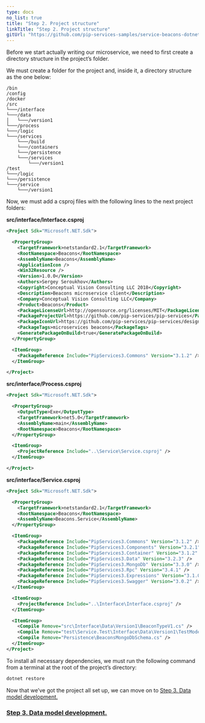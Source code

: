 ```yaml
---
type: docs
no_list: true
title: "Step 2. Project structure"
linkTitle: "Step 2. Project structure" 
gitUrl: "https://github.com/pip-services-samples/service-beacons-dotnet"
---
```


Before we start actually writing our microservice, we need to first create a directory structure in the project’s folder.

We must create a folder for the project and, inside it, a directory structure as the one below:

```
/bin
/config
/docker
/src
└───/interface
└───/data
│   └───/version1
└───/process
└───/logic
└───/services
    └───/build
    └───/containers
    └───/persistence
    └───/services
        └───/version1
/test
└───/logic
└───/persistence
└───/service
    └───/version1

```

Now, we must add a csproj files with the following lines to the next project folders:

**src/interface/Interface.csproj**

```xml
<Project Sdk="Microsoft.NET.Sdk">

  <PropertyGroup>
    <TargetFramework>netstandard2.1</TargetFramework>
    <RootNamespace>Beacons</RootNamespace>
    <AssemblyName>Beacons</AssemblyName>
    <ApplicationIcon />
    <Win32Resource />
    <Version>1.0.0</Version>
    <Authors>Sergey Seroukhov</Authors>
    <Copyright>Conceptual Vision Consulting LLC 2018</Copyright>
    <Description>Beacons microservice client</Description>
    <Company>Conceptual Vision Consulting LLC</Company>
    <Product>Beacons</Product>
    <PackageLicenseUrl>http://opensource.org/licenses/MIT</PackageLicenseUrl>
    <PackageProjectUrl>https://github.com/pip-services/pip-services</PackageProjectUrl>
    <PackageIconUrl>https://github.com/pip-services/pip-services/design/Logo.png</PackageIconUrl>
    <PackageTags>microservices beacons</PackageTags>
    <GeneratePackageOnBuild>true</GeneratePackageOnBuild>
  </PropertyGroup>

  <ItemGroup>
    <PackageReference Include="PipServices3.Commons" Version="3.1.2" />
  </ItemGroup>

</Project>

```

**src/interface/Process.csproj**

```xml
<Project Sdk="Microsoft.NET.Sdk">

  <PropertyGroup>
    <OutputType>Exe</OutputType>
    <TargetFramework>net5.0</TargetFramework>
    <AssemblyName>main</AssemblyName>
    <RootNamespace>Beacons</RootNamespace>
  </PropertyGroup>

  <ItemGroup>
    <ProjectReference Include="..\Service\Service.csproj" />
  </ItemGroup>

</Project>

```

**src/interface/Service.csproj**
```xml
<Project Sdk="Microsoft.NET.Sdk">

  <PropertyGroup>
    <TargetFramework>netstandard2.1</TargetFramework>
    <RootNamespace>Beacons</RootNamespace>
    <AssemblyName>Beacons.Service</AssemblyName>
  </PropertyGroup>

  <ItemGroup>
    <PackageReference Include="PipServices3.Commons" Version="3.1.2" />
    <PackageReference Include="PipServices3.Components" Version="3.2.1" />
    <PackageReference Include="PipServices3.Container" Version="3.1.2" />
    <PackageReference Include="PipServices3.Data" Version="3.2.3" />
    <PackageReference Include="PipServices3.MongoDb" Version="3.3.0" />
    <PackageReference Include="PipServices3.Rpc" Version="3.4.1" />
    <PackageReference Include="PipServices3.Expressions" Version="3.1.0" />
    <PackageReference Include="PipServices3.Swagger" Version="3.0.2" />
  </ItemGroup>

  <ItemGroup>
    <ProjectReference Include="..\Interface\Interface.csproj" />
  </ItemGroup>

  <ItemGroup>
    <Compile Remove="src\Interface\Data\Version1\BeaconTypeV1.cs" />
    <Compile Remove="test\Service.Test\Interface\Data\Version1\TestModel.cs" />
    <Compile Remove="Persistence\BeaconsMongoDbSchema.cs" />
  </ItemGroup>
</Project>

```

To install all necessary dependencies, we must run the following command from a terminal at the root of the project’s directory:

```bash
dotnet restore
```

Now that we’ve got the project all set up, we can move on to [Step 3. Data model development.](../step2)

<span class="hide-title-link">

### [Step 3. Data model development.](../step2)

</span>
